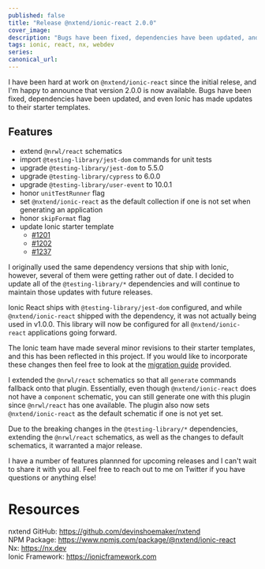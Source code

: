 ```yaml
---
published: false
title: "Release @nxtend/ionic-react 2.0.0"
cover_image:
description: "Bugs have been fixed, dependencies have been updated, and even Ionic has made updates to their starter templates"
tags: ionic, react, nx, webdev
series:
canonical_url:
---
```


I have been hard at work on `@nxtend/ionic-react` since the initial relese, and I'm happy to announce that version 2.0.0 is now available. Bugs have been fixed, dependencies have been updated, and even Ionic has made updates to their starter templates.

## Features

- extend `@nrwl/react` schematics
- import `@testing-library/jest-dom` commands for unit tests
- upgrade `@testing-library/jest-dom` to 5.5.0
- upgrade `@testing-library/cypress` to 6.0.0
- upgrade `@testing-library/user-event` to 10.0.1
- honor `unitTestRunner` flag
- set `@nxtend/ionic-react` as the default collection if one is not set when generating an application
- honor `skipFormat` flag
- update Ionic starter template
  - [#1201](https://github.com/ionic-team/starters/pull/1201)
  - [#1202](https://github.com/ionic-team/starters/pull/1202)
  - [#1237](https://github.com/ionic-team/starters/pull/1237)

I originally used the same dependency versions that ship with Ionic, however, several of them were getting rather out of date. I decided to update all of the `@testing-library/*` dependencies and will continue to maintain those updates with future releases.

Ionic React ships with `@testing-library/jest-dom` configured, and while `@nxtend/ionic-react` shipped with the dependency, it was not actually being used in v1.0.0. This library will now be configured for all `@nxtend/ionic-react` applications going forward.

The Ionic team have made several minor revisions to their starter templates, and this has been reflected in this project. If you would like to incorporate these changes then feel free to look at the [migration guide](https://github.com/devinshoemaker/nxtend/blob/%40nxtend/ionic-react%402.0.0/libs/ionic-react/MIGRATION.md) provided.

I extended the `@nrwl/react` schematics so that all `generate` commands fallback onto that plugin. Essentially, even though `@nxtend/ionic-react` does not have a `component` schematic, you can still generate one with this plugin since `@nrwl/react` has one available. The plugin also now sets `@nxtend/ionic-react` as the default schematic if one is not yet set.

Due to the breaking changes in the `@testing-library/*` dependencies, extending the `@nrwl/react` schematics, as well as the changes to default schematics, it warranted a major release.

I have a number of features plannned for upcoming releases and I can't wait to share it with you all. Feel free to reach out to me on Twitter if you have questions or anything else!

# Resources

nxtend GitHub: https://github.com/devinshoemaker/nxtend<br>
NPM Package: https://www.npmjs.com/package/@nxtend/ionic-react<br>
Nx: https://nx.dev<br>
Ionic Framework: https://ionicframework.com
